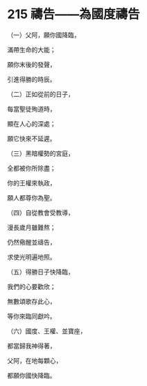 # 215 禱告——為國度禱告

（一）父阿，願你國降臨，

滿帶生命的大能；

願你末後的發聲，

引進得勝的時辰。

（二）正如從前的日子，

每當聖徒殉道時，

顯在人心的深處；

願它快來不延遲。

（三）黑暗權勢的宮庭，

全都被你所除盡；

你的王權來執政，

願人都尊你為聖。

（四）自從教會受教導，

漫長歲月雖難熬；

仍然儆醒並禱告，

求使光明遍地照。

（五）得勝日子快降臨，

我們的心要歡欣；

無數頌歌存此心，

等你來臨同獻吟。

（六）國度、王權、並寶座，

都當歸我神得著，

父阿，在地每顆心，

都願你國快降臨。

